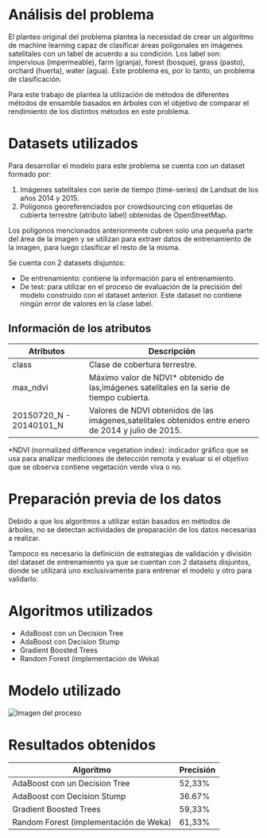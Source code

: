 # Análisis del problema

El planteo original del problema plantea la necesidad de crear un algoritmo de machine learning capaz de clasificar áreas poligonales en imágenes satelitales con un label de acuerdo a su condición. Los label son: impervious (impermeable), farm (granja), forest (bosque), grass (pasto), orchard (huerta), water (agua). Este problema es, por lo tanto, un problema de clasificación.

Para este trabajo de plantea la utilización de métodos de diferentes métodos de ensamble basados en árboles con el objetivo de comparar el rendimiento de los distintos métodos en este problema.

# Datasets utilizados

Para desarrollar el modelo para este problema se cuenta con un dataset formado por:
1.	Imágenes satelitales con serie de tiempo (time-series) de Landsat de los años 2014 y 2015.
2.	Polígonos georeferenciados por crowdsourcing con etiquetas de cubierta terrestre (atributo label) obtenidas de OpenStreetMap.

Los polígonos mencionados anteriormente cubren solo una pequeña parte del área de la imagen y se utilizan para extraer datos de entrenamiento de la imagen, para luego clasificar el resto de la misma.

Se cuenta con 2 datasets disjuntos:
-	De entrenamiento: contiene la información para el entrenamiento.
-	De test: para utilizar en el proceso de evaluación de la precisión del modelo construido con el dataset anterior. Este dataset no contiene ningún error de valores en la clase label.

## Información de los atributos
| Atributos               | Descripción                                                                                          |
|-------------------------|------------------------------------------------------------------------------------------------------|
| class                   | Clase de cobertura terrestre.                                                                        |
| max_ndvi                | Máximo valor de NDVI* obtenido de las,imágenes satelitales en la serie de tiempo cubierta.           |
| 20150720_N - 20140101_N | Valores de NDVI obtenidos de las imágenes,satelitales obtenidos entre enero de 2014 y julio de 2015. |

*NDVI (normalized difference vegetation index): indicador gráfico que se usa para analizar mediciones de detección remota y evaluar si el objetivo que se observa contiene vegetación verde viva o no.

# Preparación previa de los datos
Debido a que los algoritmos a utilizar están basados en métodos de árboles, no se detectan actividades de preparación de los datos necesarias a realizar.

Tampoco es necesario la definición de estrategias de validación y división del dataset de entrenamiento ya que se cuentan con 2 datasets disjuntos, donde se utilizará uno exclusivamente para entrenar el modelo y otro para validarlo.

# Algoritmos utilizados
-	AdaBoost con un Decision Tree
-	AdaBoost con Decision Stump
-	Gradient Boosted Trees
-	Random Forest (implementación de Weka)

# Modelo utilizado
![Imagen del proceso](https://ugc.kn3.net/i/origin/http://www.huertoenalquiler.es/app/uploads/2014/12/tomate21.jpg)

# Resultados obtenidos
| Algoritmo                              | Precisión |
|----------------------------------------|-----------|
| AdaBoost con un Decision Tree          | 52,33%    |
| AdaBoost con Decision Stump            | 36.67%    |
| Gradient Boosted Trees                 | 59,33%    |
| Random Forest (implementación de Weka) | 61,33%    |
